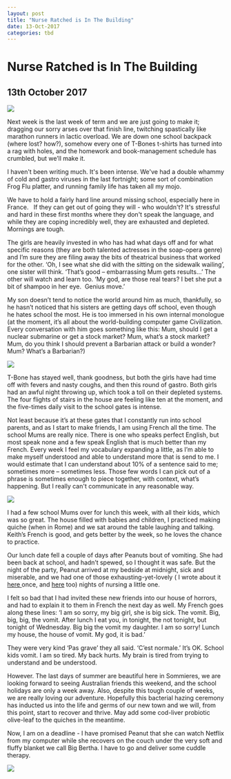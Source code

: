 ```yaml
---
layout: post
title: "Nurse Ratched is In The Building"
date: 13-Oct-2017
categories: tbd
---
```


# Nurse Ratched is In The Building

## 13th October 2017

<img class="photo-horiz" src="/images/2017/10/IMG_1474-1.jpg" />

Next week is the last week of term and we are just going to make it; dragging our sorry arses over that finish line,   twitching spastically like marathon runners in lactic overload. We are down one school backpack (where lost? how?),   somehow every one of T-Bones t-shirts has turned into a rag with holes, and the homework and book-management schedule has crumbled, but we’ll make it.

I haven't been writing much. It's been intense. We've had a double whammy of cold and gastro viruses in the last fortnight; some sort of combination Frog Flu platter, and running family life has taken all my mojo.

We have to hold a fairly hard line around missing school, especially here in France.   If they can get out of going they will - who wouldn't? It's stressful and hard in these first months where they don't speak the language, and while they are coping incredibly well, they are exhausted and depleted. Mornings are tough.

The girls are heavily invested in who has had what days off and for what specific reasons (they are both talented actresses in the soap-opera genre) and I’m sure they are filing away the bits of theatrical business that worked for the other. ‘Oh, I see what she did with the sitting on the sidewalk wailing’, one sister will think. ‘That’s good – embarrassing Mum gets results…’ The other will watch and learn too. ‘My god, are those real tears? I bet she put a bit of shampoo in her eye.  Genius move.’

My son doesn’t tend to notice the world around him as much, thankfully, so he hasn’t noticed that his sisters are getting days off school, even though he hates school the most. He is too immersed in his own internal monologue (at the moment, it’s all about the world-building computer game Civilization. Every conversation with him goes something like this: Mum, should I get a nuclear submarine or get a stock market? Mum, what’s a stock market? Mum, do you think I should prevent a Barbarian attack or build a wonder? Mum? What’s a Barbarian?)

<img class="photo-horiz" src="/images/2017/10/IMG_1534-e1507883963235.jpg" />

T-Bone has stayed well, thank goodness, but both the girls have had time off with fevers and nasty coughs, and then this round of gastro. Both girls had an awful night throwing up, which took a toll on their depleted systems. The four flights of stairs in the house are feeling like ten at the moment, and the five-times daily visit to the school gates is intense.

Not least because it’s at these gates that I constantly run into school parents, and as I start to make friends, I am using French all the time. The school Mums are really nice. There is one who speaks perfect English, but most speak none and a few speak English that is much better than my French. Every week I feel my vocabulary expanding a little, as I’m able to make myself understood and able to understand more that is send to me. I would estimate that I can understand about 10% of a sentence said to me; sometimes more – sometimes less. Those few words I can pick out of a phrase is sometimes enough to piece together, with context, what’s happening. But I really can't communicate in any reasonable way.

<img class="photo-horiz" src="/images/2017/10/IMG_1451.jpg" />

I had a few school Mums over for lunch this week, with all their kids, which was so great. The house filled with babies and children, I practiced making quiche (when in Rome) and we sat around the table laughing and talking.  Keith’s French is good, and gets better by the week, so he loves the chance to practice.

Our lunch date fell a couple of days after Peanuts bout of vomiting. She had been back at school, and hadn’t spewed, so I thought it was safe. But the night of the party, Peanut arrived at my bedside at midnight, sick and miserable, and we had one of those exhausting-yet-lovely ( I wrote about it <a href="http://mogantosh.com/the-couch-at-the-centre-of-the-universe/">here </a>once, and <a href="http://mogantosh.com/the-sweet-still-moments-of-marriage/">here</a> too) nights of nursing a little one.

I felt so bad that I had invited these new friends into our house of horrors, and had to explain it to them in French the next day as well. My French goes along these lines: ‘I am so sorry, my big girl, she is big sick. The vomit. Big, big, big, the vomit. After lunch I eat you, in tonight, the not tonight, but tonight of Wednesday. Big big the vomit my daughter. I am so sorry! Lunch my house, the house of vomit. My god, it is bad.’

They were very kind ‘Pas grave’ they all said. ‘C’est normale.’ It’s OK. School kids vomit. I am so tired. My back hurts. My brain is tired from trying to understand and be understood.

However. The last days of summer are beautiful here in Sommieres, we are looking forward to seeing Australian friends this weekend, and the school holidays are only a week away. Also, despite this tough couple of weeks, we are really loving our adventure. Hopefully this bacterial hazing ceremony has inducted us into the life and germs of our new town and we will, from this point, start to recover and thrive. May add some cod-liver probiotic olive-leaf to the quiches in the meantime.

Now, I am on a deadline - I have promised Peanut that she can watch Netflix from my computer while she recovers on the couch under the very soft and fluffy blanket we call Big Bertha. I have to go and deliver some cuddle therapy.

<img class="photo-horiz" src="/images/2017/10/IMG_1514.jpg" />
